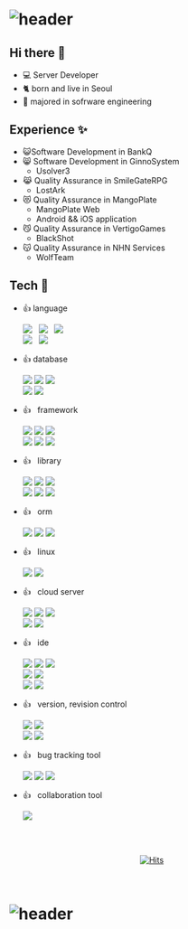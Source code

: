 # ![header](https://capsule-render.vercel.app/api?type=Waving&color=auto&height=200&section=header&text=KimJungyin&fontSize=40)


## Hi there 👋
- 💻 Server Developer
- 🐈 born and live in Seoul
- 🐾 majored in sofrware engineering

<!--
[![Gmail Badge](https://img.shields.io/badge/Gmail-d14836?style=flat-square&logo=Gmail&logoColor=white&link=mailto:jamiejunginkim@gmail.com)](mailto:jamiejunginkim@gmail.com) -->


## Experience ✨
* 😺Software Development in BankQ
* 😸 Software Development in GinnoSystem
  * Usolver3
* 😹 Quality Assurance in SmileGateRPG
  * LostArk
* 😻 Quality Assurance in MangoPlate
  * MangoPlate Web
  * Android && iOS application
* 😼 Quality Assurance in VertigoGames
  * BlackShot
* 😽 Quality Assurance in NHN Services
  * WolfTeam

## Tech 🌿
 - 👍 language

    <img src="https://img.shields.io/badge/Python-3766AB?style=flat-square&logo=Python&logoColor=white"/></a>&nbsp;&nbsp;
    <img src="https://img.shields.io/badge/Java-007396?style=flat-square&logo=Java&logoColor=white"/></a>&nbsp;&nbsp;
    <img src="https://img.shields.io/badge/JavaScript-F7DF1E?style=flat-square&logo=JavaScript&logoColor=white"/></a><br>
    <img src="https://img.shields.io/badge/CSS3-1572B6?style=flat-square&logo=CSS3&logoColor=white"/></a>&nbsp;&nbsp;
    <img src="https://img.shields.io/badge/HTML5-E34F26?style=flat-square&logo=HTML5&logoColor=white"/></a>

- 👍 database

    <img src="https://img.shields.io/badge/Oracle-F80000?style=flat-square&logo=Oracle&logoColor=white"/></a>
    <img src="https://img.shields.io/badge/MySQL-4479A1?style=flat-square&logo=MySQL&logoColor=white"/></a>
    <img src="https://img.shields.io/badge/MariaD-003545?style=flat-square&logo=MariaDB&logoColor=white"/></a><br>
    <img src="https://img.shields.io/badge/Tibero-F96F29?style=flat-square&logo=Tibero&logoColor=white"/></a>
    <img src="https://img.shields.io/badge/Altibase-1B6AC6?style=flat-square&logo=Altibase&logoColor=white"/></a>

- 👍 &nbsp; framework

    <img src="https://img.shields.io/badge/Flask-000000?style=flat-square&logo=Flask&logoColor=white"/></a>
    <img src="https://img.shields.io/badge/Sanic-000000?style=flat-square&logo=Sanic&logoColor=white"/></a>
    <img src="https://img.shields.io/badge/Django-092E20?style=flat-square&logo=Django&logoColor=white"/></a><br>
    <img src="https://img.shields.io/badge/Spring-6DB33F?style=flat-square&logo=Spring&logoColor=white"/></a>
    <img src="https://img.shields.io/badge/Spring Boot-6DB33F?style=flat-square&logo=Spring Boot&logoColor=white"/></a>
    <img src="https://img.shields.io/badge/Node.js-339933?style=flat-square&logo=Node.js&logoColor=white"/></a>

- 👍 &nbsp; library

    <img src="https://img.shields.io/badge/Beautiful Soup-3776AB?style=flat-square&logo=Beautiful Soup&logoColor=white"/></a>
    <img src="https://img.shields.io/badge/requests-3776AB?style=flat-square&logo=requests&logoColor=white"/></a>
    <img src="https://img.shields.io/badge/selenium-43B02A?style=flat-square&logo=selenium&logoColor=white"/></a><br>
    <img src="https://img.shields.io/badge/PyMySQL-{COLOR}?style=flat-square&logo=PyMySQL&logoColor=white"/></a>
    <img src="https://img.shields.io/badge/NumPy-013243?style=flat-square&logo=NumPy&logoColor=white"/></a>
    <img src="https://img.shields.io/badge/{NAME}-{COLOR}?style=flat-square&logo={NAME}&logoColor=white"/></a>

- 👍 &nbsp; orm

    <img src="https://img.shields.io/badge/SQLAlchemy-000000?style=flat-square&logo=SQLAlchemy&logoColor=white"/></a>
    <img src="https://img.shields.io/badge/JPA-000000?style=flat-square&logo=JPA&logoColor=white"/></a>
    <img src="https://img.shields.io/badge/MyBatis-2C2255?style=flat-square&logo=MyBatis&logoColor=white"/></a>

- 👍 &nbsp; linux

    <img src="https://img.shields.io/badge/CentOS-262577?style=flat-square&logo=CentOS&logoColor=white"/>
    <img src="https://img.shields.io/badge/Ubuntu-E95420?style=flat-square&logo=Ubuntu&logoColor=white"/>

- 👍 &nbsp; cloud server

    <img src="https://img.shields.io/badge/Amazon AWS-232F3E?style=flat-square&logo=Amazon AWS&logoColor=white"/></a>
    <img src="https://img.shields.io/badge/Google Cloud-4285F4?style=flat-square&logo=Google Cloud&logoColor=white"/></a>
    <img src="https://img.shields.io/badge/NaverNCloud-03C75A?style=flat-square&logo=Naver&logoColor=white"/></a><br>
    <img src="https://img.shields.io/badge/NaverFinCloud-F37626?style=flat-square&logo=Naver&logoColor=white"/></a>
    <img src="https://img.shields.io/badge/OracleCloud-F80000?style=flat-square&logo=Oracle&logoColor=white"/></a>

- 👍 &nbsp; ide

    <img src="https://img.shields.io/badge/IntelliJ IDEA-000000?style=flat-square&logo=IntelliJ IDEA&logoColor=white"/></a>
    <img src="https://img.shields.io/badge/PyCharm-000000?style=flat-square&logo=PyCharm&logoColor=white"/></a>
    <img src="https://img.shields.io/badge/Eclipse IDE-2C2255?style=flat-square&logo=Eclipse IDE&logoColor=white"/></a><br>
    <img src="https://img.shields.io/badge/Visual Studio Code-007ACC?style=flat-square&logo=Visual Studio Code&logoColor=white"/></a>
    <img src="https://img.shields.io/badge/Apache NetBeans IDE-1B6AC6?style=flat-square&logo=Apache NetBeans IDE&logoColor=white"/></a><br>
    <img src="https://img.shields.io/badge/Jupyter Notebook-F37626?style=flat-square&logo=Jupyter&logoColor=white"/></a>
    <img src="https://img.shields.io/badge/Notepad%2B%2B-90E59A?style=flat-square&logo=Notepad%2B%2B&logoColor=white"/></a>

- 👍 &nbsp; version, revision control

    <img src="https://img.shields.io/badge/Git-F05032?style=flat-square&logo=Git&logoColor=white"/></a>
    <img src="https://img.shields.io/badge/SVN-000000?style=flat-square&logo=SVN&logoColor=white"/></a><br>
    <img src="https://img.shields.io/badge/GitHub-181717?style=flat-square&logo=GitHub&logoColor=white"/></a>
    <img src="https://img.shields.io/badge/Tortoise SVN-000000?style=flat-square&logo=Tortoise SVN&logoColor=white"/></a>

- 👍 &nbsp; bug tracking tool

    <img src="https://img.shields.io/badge/Jira-0052CC?style=flat-square&logo=Jira&logoColor=white"/></a>
    <img src="https://img.shields.io/badge/Mantis-00A672?style=flat-square&logo=Mantis&logoColor=white"/></a>
    <img src="https://img.shields.io/badge/Redmine-DC382D?style=flat-square&logo=Redmine&logoColor=white"/></a>

- 👍 &nbsp; collaboration tool

    <img src="https://img.shields.io/badge/Slack-4A154B?style=flat-square&logo=Slack&logoColor=white"/></a>

<br>
<br>
<div align="center">

[![Hits](https://hits.seeyoufarm.com/api/count/incr/badge.svg?url=https%3A%2F%2Fgithub.com%2Fnoelcool%2F&count_bg=%233DAEC8&title_bg=%23555555&icon=&icon_color=%23E7E7E7&title=hits&edge_flat=false)](https://hits.seeyoufarm.com)

</div>
<br>

# ![header](https://capsule-render.vercel.app/api?type=Waving&color=auto&height=200&section=footer&text=Bye&fontSize=40)
